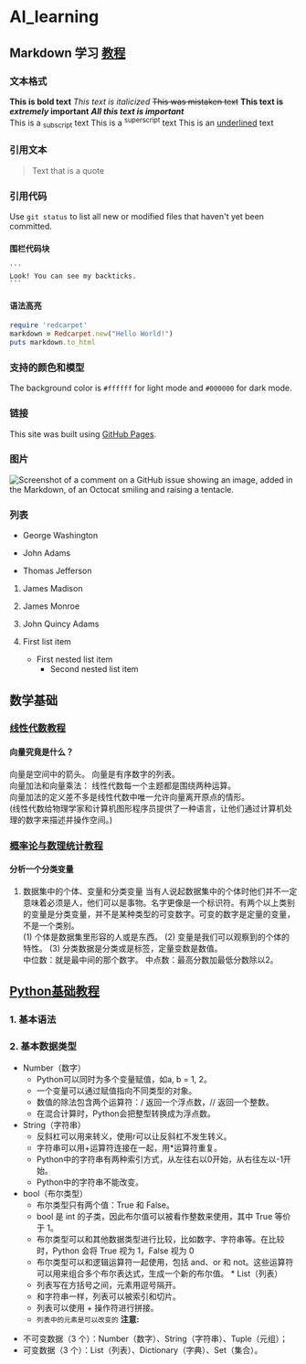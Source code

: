 # AI_learning

## Markdown 学习 [教程](https://www.runoob.com/markdown/md-tutorial.html)

### 文本格式
**This is bold text**    _This text is italicized_    ~~This was mistaken text~~ **This text is _extremely_ important** ***All this text is important*** \
This is a <sub>subscript</sub> text  This is a <sup>superscript</sup> text This is an <ins>underlined</ins> text
### 引用文本
> Text that is a quote
### 引用代码
Use `git status` to list all new or modified files that haven't yet been committed.
#### 围栏代码块
````
```
Look! You can see my backticks.
```
````
#### 语法高亮
```ruby
require 'redcarpet'
markdown = Redcarpet.new("Hello World!")
puts markdown.to_html
```
### 支持的颜色和模型
The background color is `#ffffff` for light mode and `#000000` for dark mode.
### 链接 
This site was built using [GitHub Pages](https://pages.github.com/).
### 图片
![Screenshot of a comment on a GitHub issue showing an image, added in the Markdown, of an Octocat smiling and raising a tentacle.](https://myoctocat.com/assets/images/base-octocat.svg)
### 列表
- George Washington
* John Adams
+ Thomas Jefferson

1. James Madison
2. James Monroe
3. John Quincy Adams

1. First list item
   - First nested list item
     - Second nested list item

## 数学基础
### [线性代数教程](https://www.bilibili.com/video/BV1ys411472E/)
#### 向量究竟是什么？
向量是空间中的箭头。 向量是有序数字的列表。\
向量加法和向量乘法： 线性代数每一个主题都是围绕两种运算。\
向量加法的定义差不多是线性代数中唯一允许向量离开原点的情形。\
(线性代数给物理学家和计算机图形程序员提供了一种语言，让他们通过计算机处理的数字来描述并操作空间。)

### [概率论与数理统计教程](https://zh.khanacademy.org/math/statistics-probability)
#### 分析一个分类变量
1. 数据集中的个体、变量和分类变量
当有人说起数据集中的个体时他们并不一定意味着必须是人，他们可以是事物。名字更像是一个标识符。有两个以上类别的变量是分类变量，并不是某种类型的可变数字。可变的数字是定量的变量，不是一个类别。\
(1) 个体是数据集里形容的人或是东西。
(2) 变量是我们可以观察到的个体的特性。
(3) 分类数据是分类或是标签，定量变数是数值。\
中位数：就是最中间的那个数字。 中点数：最高分数加最低分数除以2。

## [Python基础教程](https://www.runoob.com/python3/python3-tutorial.html)
### 1. 基本语法
### 2. 基本数据类型 
   * Number（数字）
     - Python可以同时为多个变量赋值，如a, b = 1, 2。
     - 一个变量可以通过赋值指向不同类型的对象。
     - 数值的除法包含两个运算符：/ 返回一个浮点数，// 返回一个整数。
     - 在混合计算时，Python会把整型转换成为浮点数。
   * String（字符串）
      - 反斜杠可以用来转义，使用r可以让反斜杠不发生转义。
      - 字符串可以用+运算符连接在一起，用*运算符重复。
      - Python中的字符串有两种索引方式，从左往右以0开始，从右往左以-1开始。
      - Python中的字符串不能改变。
   * bool（布尔类型）
       - 布尔类型只有两个值：True 和 False。
       - bool 是 int 的子类，因此布尔值可以被看作整数来使用，其中 True 等价于 1。
       - 布尔类型可以和其他数据类型进行比较，比如数字、字符串等。在比较时，Python 会将 True 视为 1，False 视为 0
       - 布尔类型可以和逻辑运算符一起使用，包括 and、or 和 not。这些运算符可以用来组合多个布尔表达式，生成一个新的布尔值。
    * List（列表）
        - 列表写在方括号之间，元素用逗号隔开。
        - 和字符串一样，列表可以被索引和切片。
        - 列表可以使用 + 操作符进行拼接。
        - `列表中的元素是可以改变的`
   **注意:**
   - 不可变数据（3 个）：Number（数字）、String（字符串）、Tuple（元组）；
   - 可变数据（3 个）：List（列表）、Dictionary（字典）、Set（集合）。
      









